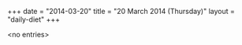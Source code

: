 +++
date = "2014-03-20"
title = "20 March 2014 (Thursday)"
layout = "daily-diet"
+++


\<no entries\>

